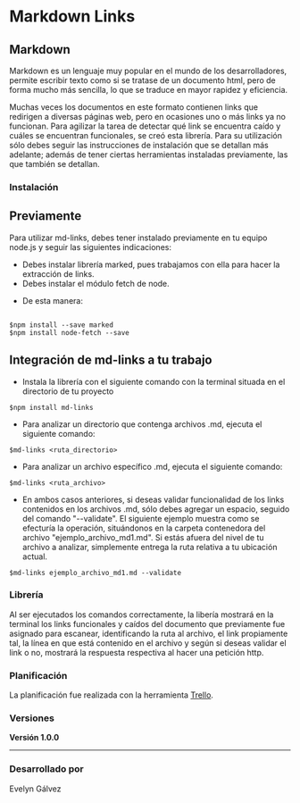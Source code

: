 # Markdown Links

## Markdown

Markdown es un lenguaje muy popular en el mundo de los desarrolladores, permite escribir texto como si se tratase de un documento html, pero de forma mucho más sencilla, lo que se traduce en mayor rapidez y eficiencia.

Muchas veces los documentos en este formato contienen links que redirigen a diversas páginas web, pero en ocasiones uno o más links ya no funcionan. Para agilizar la tarea de detectar qué link se encuentra caído y cuáles se encuentran funcionales, se creó esta librería. Para su utilización sólo debes seguir las instrucciones de instalación que se detallan más adelante; además de tener ciertas herramientas instaladas previamente, las que también se detallan.

### Instalación

## Previamente 

Para utilizar md-links, debes tener instalado previamente en tu equipo node.js y seguir las siguientes indicaciones:

- Debes instalar librería marked, pues trabajamos con ella para hacer la extracción de links.
- Debes instalar el módulo fetch de node.

* De esta manera:

~~~

$npm install --save marked
$npm install node-fetch --save

~~~

## Integración de md-links a tu trabajo

* Instala la librería con el siguiente comando con la terminal situada en el directorio de tu proyecto
~~~
$npm install md-links
~~~

* Para analizar un directorio que contenga archivos .md, ejecuta el siguiente comando:
~~~
$md-links <ruta_directorio>
~~~

* Para analizar un archivo específico .md, ejecuta el siguiente comando:
~~~
$md-links <ruta_archivo>
~~~

* En ambos casos anteriores, si deseas validar funcionalidad de los links contenidos en los archivos .md, sólo debes agregar un espacio, seguido del comando "--validate". El siguiente ejemplo muestra como se efecturía la operación, situándonos en la carpeta contenedora del archivo "ejemplo_archivo_md1.md". Si estás afuera del nivel de tu archivo a analizar, simplemente entrega la ruta relativa a tu ubicación actual.
~~~
$md-links ejemplo_archivo_md1.md --validate
~~~


### Librería

Al ser ejecutados los comandos correctamente, la libería mostrará en la terminal los links funcionales y caídos del documento que previamente fue asignado para escanear, identificando la ruta al archivo, el link propiamente tal, la línea en que está contenido en el archivo y según si deseas validar el link o no, mostrará la respuesta respectiva al hacer una petición http.

### Planificación

La planificación fue realizada con la herramienta [Trello](https://trello.com/).

### Versiones

**Versión 1.0.0**


___

### Desarrollado por 

Evelyn Gálvez

